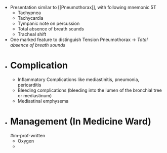 - Presentation similar to [[Pneumothorax]], with following mnemonic 5T
	- Tachypnea
	- Tachycardia
	- Tympanic note on percussion
	- Total absence of breath sounds
	- Tracheal shift
- One marked feature to distinguish Tension Pneumothorax -> *Total absence of breath sounds*
- # Complication
	- Inflammatory Complications like mediastinitis, pneumonia, pericarditis
	- Bleeding complications (bleeding into the lumen of the bronchial tree or mediastinum)
	- Mediastinal emphysema
- # Management (In Medicine Ward)
  #im-prof-written
	- Oxygen
	-